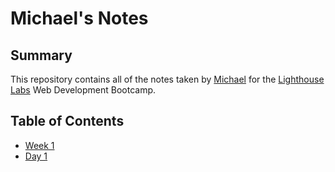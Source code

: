 # Michael's Notes
## Summary 

This repository contains all of the notes taken by [Michael](https://github.com/MxG1828) for the [Lighthouse Labs](https://www.lighthouselabs.ca/) Web Development Bootcamp.
## Table of Contents
 * [Week 1](/Week_1)
  * [Day 1](/Week_1/Day_1)
